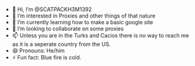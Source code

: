 - 👋 Hi, I’m @SCATPACKH3M1392
- 👀 I’m interested in Proxies and other things of that nature
- 🌱 I’m currently learning how to make a basic google site
- 💞️ I’m looking to collaborate on some proxies
- 📫 Unless you are in the Turks and Cacios there is no way to reach me as it is a seperate country from the US.
- 😄 Pronouns: He/him
- ⚡ Fun fact: Blue fire is cold.

<!---
SCATPACKH3M1392/SCATPACKH3M1392 is a ✨ special ✨ repository because its `README.md` (this file) appears on your GitHub profile.
You can click the Preview link to take a look at your changes.
--->
